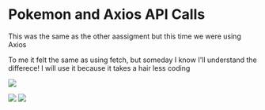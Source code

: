 # Pokemon and Axios API Calls

This was the same as the other aassigment but this time we were using Axios

To me it felt the same as using fetch, but someday I know I'll understand the differece! I will use it because it takes a hair less coding

![](https://github.com/lisabroadhead/MERN/blob/main/react/pokemon-two/Screen%20Recording%202022-03-16%20at%203.23.44%20AM.gif)

![](https://github.com/lisabroadhead/MERN/blob/main/react/pokemon-two/Screen%20Shot%202022-03-16%20at%203.26.38%20AM.png)
![](https://github.com/lisabroadhead/MERN/blob/main/react/pokemon-two/Screen%20Shot%202022-03-16%20at%203.26.46%20AM.png)
